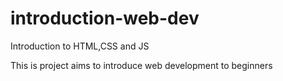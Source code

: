 # introduction-web-dev
Introduction to HTML,CSS and JS

This is project aims to introduce web development to beginners

